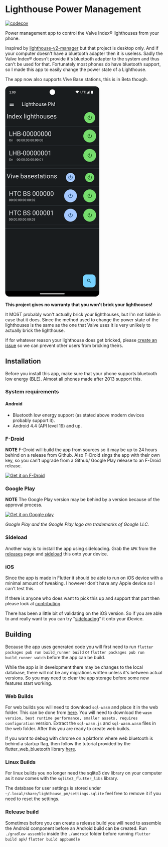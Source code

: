 # Lighthouse Power Management

[![codecov](https://codecov.io/gh/jeroen1602/lighthouse_pm/branch/master/graph/badge.svg?token=1JF6B2JE4P)](https://codecov.io/gh/jeroen1602/lighthouse_pm)

Power management app to control the Valve Index® lighthouses from your phone.

Inspired by [lighthouse-v2-manager](https://github.com/nouser2013/lighthouse-v2-manager) but that project is desktop only.
And if your computer doesn't have a bluetooth adapter then it is useless. Sadly the Valve Index® doesn't provide it's bluetooth adapter
to the system and thus can't be used for that. Fortunately most phones do have bluetooth support, so I made this app to
easily change the power state of a Lighthouse.

The app now also supports Vive Base stations, this is in Beta though.

<img src="fastlane/metadata/android/en-US/images/phoneScreenshots/lighthouse_pm_screenshot_dark.png" alt="lighthouse pm in action" width="300"/>

**This project gives no warranty that you won't brick your lighthouses!**

It MOST probably won't actually brick your lighthouses, but I'm not liable in case that it does.
Since the method used to change the power state of the lighthouses is the same as the one that 
Valve uses it is very unlikely to actually brick the lighthouse.

If for whatever reason your lighthouse does get bricked, please 
[create an issue](https://github.com/jeroen1602/lighthouse_pm/issues) so we can prevent other users from bricking theirs.

## Installation

Before you install this app, make sure that your phone supports bluetooth low energy (BLE).
Almost all phones made after 2013 support this.

### System requirements

#### Android

 - Bluetooth low energy support (as stated above modern devices probably support it).
 - Android 4.4 (API level 19) and up.

### F-Droid

**NOTE** F-Droid will build the app from sources so it may be up to 24 hours behind on a release from Github. Also F-Droid sings the app with their own key, so you can't upgrade from a Github/ Google Play release to an F-Droid release.

<a href="https://f-droid.org/packages/com.jeroen1602.lighthouse_pm/" target="_blank">
<img src="https://fdroid.gitlab.io/artwork/badge/get-it-on.png" alt="Get it on F-Droid" height="96"></a>


### Google Play

**NOTE** The Google Play version may be behind by a version because of the approval process.

<a href="https://play.google.com/store/apps/details?id=com.jeroen1602.lighthouse_pm" target="_blank">
<img src="https://play.google.com/intl/en_us/badges/static/images/badges/en_badge_web_generic.png" alt="Get it on Google play" width="250"></a>

*Google Play and the Google Play logo are trademarks of Google LLC.*

### Sideload

Another way is to install the app using sideloading. Grab the `APK` from the [releases](https://github.com/jeroen1602/lighthouse_pm/releases) page and [sideload](https://www.howtogeek.com/313433/how-to-sideload-apps-on-android/) this onto your device.

### iOS

Since the app is made in Flutter it should be able to run on iOS device with a minimal amount of
tweaking. I however don't have any Apple device so I can't test this.

If there is anyone who does want to pick this up and support that part then please look at [contributing](CONTRIBUTING.md).

There has been a little bit of validating on the iOS version. So if you are able to and really want to you can try "[sideloading](https://beebom.com/how-to-sideload-apps-iphone-ios-10-without-jailbreak/)" it onto your iDevice.

## Building

Because the app uses generated code you will first need to run `flutter packages pub run build_runner build` or `flutter packages pub run build_runner watch` before the app can be build.

While the app is in development there may be changes to the local database, there will not be any migrations written unless it's between actual versions. So you may need to clear the app storage before some new features start working.

### Web Builds

For web builds you will need to download `sql-wasm` and place it in the web folder. This can be 
done from [here](https://github.com/sql-js/sql.js/releases). You will need to download the 
`wasm version, best runtime performance, smaller assets, requires configuration` version. Extract
the `sql-wasm.js` and `sql-wasm.wasm` files in the web folder. After this you are ready to create
web builds.

If you want to debug with chrome on a platform where web bluetooth is behind a startup flag, then 
follow the tutorial provided by the flutter_web_bluetooth library 
[here](https://github.com/jeroen1602/flutter_web_bluetooth/tree/master/chrome-experimental-launch). 

### Linux Builds

For linux builds you no longer need the sqlite3 dev library on your computer as it now comes with
the `sqlite3_flutter_libs` library.

The database for user settings is stored under `~/.local/share/lighthouse_pm/settings.sqlite` feel free to remove it if 
you need to reset the settings.

### Release build

Sometimes before you can create a release build you will need to assemble the Android component before an Android build can be created.
Run `./gradlew assemble` inside the `./android` folder before running `flutter build apk`/ `flutter build appbundle`
